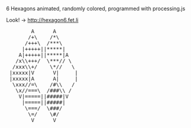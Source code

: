 6 Hexagons animated, randomly colored, programmed with processing.js

Look! -> http://hexagon6.fet.li

<pre>
        A      A
       /+\    /*\
      /+++\  /***\
     |+++++||*****|
    A|+++++||*****|A
   /x\\+++/  \***// \
  /xxx\\+/    \*//   \
 |xxxxx|V      V|     |
 |xxxxx|A      A|     |
  \xxx//=\    /#\\   /
   \x//===\  /###\\ /
    V|=====||#####|V
     |=====||#####|
      \===/  \###/
       \=/    \#/
        V      V
</pre>
